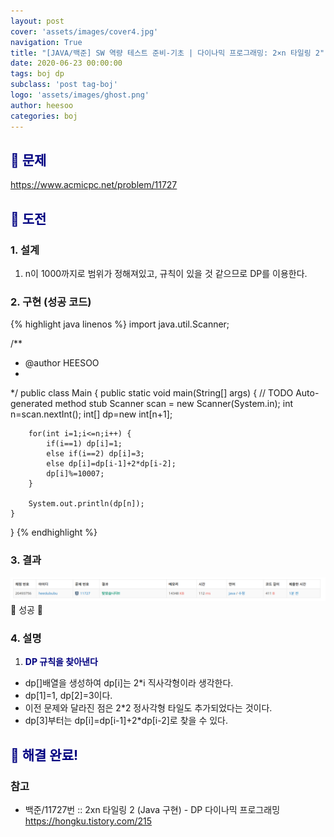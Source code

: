 ```yaml
---
layout: post
cover: 'assets/images/cover4.jpg'
navigation: True
title: "[JAVA/백준] SW 역량 테스트 준비-기초 | 다이나믹 프로그래밍: 2×n 타일링 2"
date: 2020-06-23 00:00:00
tags: boj dp
subclass: 'post tag-boj'
logo: 'assets/images/ghost.png'
author: heesoo
categories: boj
---
```

## <span style="color:navy">👀 문제</span>
<https://www.acmicpc.net/problem/11727>

## <span style="color:navy">👊 도전</span>

### 1. 설계
1. n이 1000까지로 범위가 정해져있고, 규칙이 있을 것 같으므로 DP를 이용한다.

### 2. 구현 (성공 코드)
{% highlight java linenos %}
import java.util.Scanner;

/**
 * @author HEESOO
 *
 */
public class Main {
	public static void main(String[] args) {
		// TODO Auto-generated method stub
		Scanner scan = new Scanner(System.in);
		int n=scan.nextInt();
		int[] dp=new int[n+1];
		
		for(int i=1;i<=n;i++) {
			if(i==1) dp[i]=1;
			else if(i==2) dp[i]=3;
			else dp[i]=dp[i-1]+2*dp[i-2];
			dp[i]%=10007;
		}
		
		System.out.println(dp[n]);
	}
}
{% endhighlight %}

### 3. 결과
![실행결과](./assets/images/200623_4.PNG)
🤟 성공 🤟  

### 4. 설명
1. **<span style="color:navy">DP 규칙을 찾아낸다</span>**
- dp[]배열을 생성하여 dp[i]는 2*i 직사각형이라 생각한다.
- dp[1]=1, dp[2]=3이다.
- 이전 문제와 달라진 점은 2*2 정사각형 타일도 추가되었다는 것이다.
- dp[3]부터는 dp[i]=dp[i-1]+2*dp[i-2]로 찾을 수 있다.

## <span style="color:navy">👏 해결 완료!</span>

### 참고
- 백준/11727번 :: 2xn 타일링 2 (Java 구현) - DP 다이나믹 프로그래밍 <https://hongku.tistory.com/215>